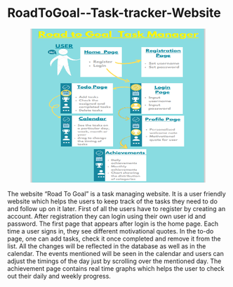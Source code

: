 # RoadToGoal--Task-tracker-Website
<p align="center">
  <img src="poster.PNG" width="400" height="350" title="hover text">
  </p>
  The website “Road To Goal” is a task managing website. It is a user friendly website which
helps the users to keep track of the tasks they need to do and follow up on it later. First of all the users
have to register by creating an account. After registration they can login using their own user id and
password. The first page that appears after login is the home page. Each time a user signs in, they see
different motivational quotes. In the to-do page, one can add tasks, check it once completed and remove it
from the list. All the changes will be reflected in the database as well as in the calendar. The events
mentioned will be seen in the calendar and users can adjust the timings of the day just by scrolling over
the mentioned day. The achievement page contains real time graphs which helps the user to check out
their daily and weekly progress.
